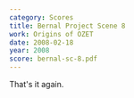 ```yaml
---
category: Scores
title: Bernal Project Scene 8
work: Origins of OZET
date: 2008-02-18
year: 2008
score: bernal-sc-8.pdf
---
```


That's it again.
